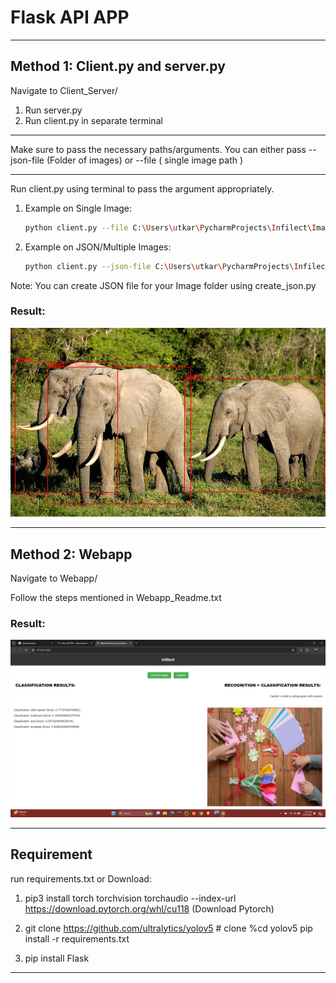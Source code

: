 # Flask API APP
________________________________________________________________________________________________________________________
## Method 1: Client.py and server.py
Navigate to Client_Server/

1. Run server.py
2. Run client.py in separate terminal
________________________________________________
Make sure to pass the necessary paths/arguments.
You can either pass --json-file (Folder of images) or --file ( single image path )
________________________________________________
Run client.py using terminal to pass the argument appropriately.

1. Example on Single Image:
    ```bash
    python client.py --file C:\Users\utkar\PycharmProjects\Infilect\Images\image-24.jpg

2. Example on JSON/Multiple Images:
    ```bash
    python client.py --json-file C:\Users\utkar\PycharmProjects\Infilect\Images\images_data.json

Note: You can create JSON file for your Image folder using create_json.py

### Result:
![Result using Client/Server](https://github.com/Utkarsh13tiwari/Flask_APP-Image-detection-classification-captioning/blob/main/Client_Server/result_image.jpg)
________________________________________________________________________________________________________________________
## Method 2: Webapp
Navigate to Webapp/

Follow the steps mentioned in Webapp_Readme.txt

### Result:
![Result using Webapp](https://github.com/Utkarsh13tiwari/Flask_APP-Image-detection-classification-captioning/blob/main/Webapp/Results/Output.png)
________________________________________________________________________________________________________________________
## Requirement

run requirements.txt
or
Download:

1. pip3 install torch torchvision torchaudio --index-url https://download.pytorch.org/whl/cu118 (Download Pytorch)

2. git clone https://github.com/ultralytics/yolov5  # clone
   %cd yolov5
   pip install -r requirements.txt

3. pip install Flask
________________________________________________________________________________________________________________________
